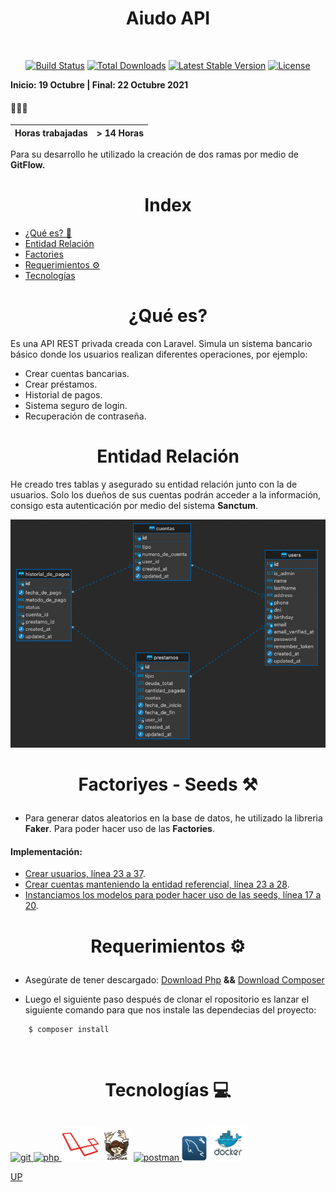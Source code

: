 <h1 align ="center"> Aiudo API </h1>
<br>
<a name="top"></a>

<p align="center">
<a href="https://travis-ci.org/laravel/framework"><img src="https://travis-ci.org/laravel/framework.svg" alt="Build Status"></a>
<a href="https://packagist.org/packages/laravel/framework"><img src="https://img.shields.io/packagist/dt/laravel/framework" alt="Total Downloads"></a>
<a href="https://packagist.org/packages/laravel/framework"><img src="https://img.shields.io/packagist/v/laravel/framework" alt="Latest Stable Version"></a>
<a href="https://packagist.org/packages/laravel/framework"><img src="https://img.shields.io/packagist/l/laravel/framework" alt="License"></a>
</p>

<b>Inicio: 19 Octubre | Final: 22 Octubre 2021</b>
#### 👨🏽‍💻
| Horas trabajadas | > 14 Horas  |
| -----------  | -------  |

Para su desarrollo he utilizado la creación de dos ramas por medio de<b> GitFlow. </b>

# <h1 align ="center"> Index </h1>

- [¿Qué es? 🧐](#about)
- [Entidad Relación](#entidad)
- [Factories](#seed)
- [Requerimientos ⚙️](#requirements)
- [Tecnologías](#tecnol)

<a name="about"></a>
# <h1 align ="center"> ¿Qué es?  </h1>

Es una API REST privada creada con Laravel. Simula un sistema bancario básico donde los usuarios realizan diferentes operaciones, por ejemplo:

- Crear cuentas bancarias.
- Crear préstamos.
- Historial de pagos.
- Sistema seguro de login.
- Recuperación de contraseña.

<a name="entidad"></a>
# <h1 align ="center"> Entidad Relación  </h1>

He creado tres tablas y asegurado su entidad relación junto con la de usuarios. Solo los dueños de sus cuentas podrán acceder a la información, consigo esta autenticación por medio del sistema <b>Sanctum</b>.

<img src="resources/assets/DDBB.png" width="1000">

<a name="seed"></a>
# <p align ="center">Factoriyes - Seeds ⚒</p>
- Para generar datos aleatorios en la base de datos, he utilizado la libreria <b>Faker</b>. Para poder hacer uso de las <b>Factories</b>.
#### Implementación:
- [Crear usuarios, línea 23 a 37](database/factories/UserFactory.php).
- [Crear cuentas manteniendo la entidad referencial, línea 23 a 28](database/factories/CuentaFactory.php).
- [Instanciamos los modelos para poder hacer uso de las seeds, línea 17 a 20](database/seeders/DatabaseSeeder.php).

<a name="requirements"></a>
# <p align ="center">Requerimientos ⚙️</p>

- Asegúrate de tener descargado: [Download Php](https://www.php.net/downloads.php) <b>&&</b> [Download Composer](https://getcomposer.org/)

- Luego el siguiente paso después de clonar el ropositorio es lanzar el siguiente comando para que nos instale las dependecias del proyecto:
```
    $ composer install
```

<br/>

<a name="tecnol"></a>
# <p align ="center">Tecnologías 💻</p>

<a href="https://git-scm.com/" target="_blank"> <img src="https://www.vectorlogo.zone/logos/git-scm/git-scm-icon.svg" alt="git" width="40" height="40"/> <a href="https://www.php.net/" target="_blank"> <img src="https://upload.wikimedia.org/wikipedia/commons/2/27/PHP-logo.svg" alt="php" width="40" height="40"/> </a><img src="resources/assets/laravel.png" alt="laravel" height="56" width="60"> <img src="resources/assets/composer.png" alt="composer" height="52" width="47">  <a href="https://postman.com" target="_blank"> <img src="https://www.vectorlogo.zone/logos/getpostman/getpostman-icon.svg" alt="postman" width="40" height="40"/> </a> </a> <img src="resources/assets/workbench.png" alt="workbench" width="40" height="40"/> <img src="resources/assets/docker-logo.png" alt="docker" width="60" height="57"/></a>


[UP](#top)
